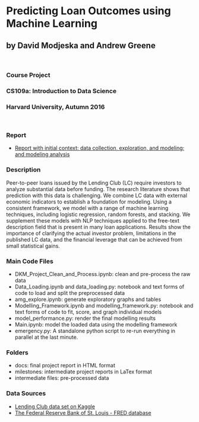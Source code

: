 # Predicting Loan Outcomes using Machine Learning
## by David Modjeska and Andrew Greene
<br>

### Course Project
### CS109a: Introduction to Data Science
### Harvard University, Autumn 2016
<br>

### Report
* [Report with initial context; data collection, exploration, and modeling; and modeling analysis](https://dmodjeska.github.io/cs109a/docs/)

### Description

Peer-to-peer loans issued by the Lending Club (LC) require investors to analyze substantial data before funding. The research literature shows that prediction with this data is challenging. We combine LC data with external economic indicators to establish a foundation for modeling. Using a consistent framework, we model with a range of machine learning techniques, including logistic regression, random forests, and stacking. We supplement these models with NLP techniques applied to the free-text description field that is present in many loan applications. Results show the importance of clarifying the actual investor problem, limitations in the published LC data, and the financial leverage that can be achieved from small statistical gains.

### Main Code Files
* DKM_Project_Clean_and_Process.ipynb: clean and pre-process the raw data
* Data_Loading.ipynb and data_loading.py: notebook and text forms of code to load and split the preprocessed data
* amg_explore.ipynb: generate exploratory graphs and tables
* Modelling_Framework.ipynb and modelling_framework.py: notebook and text forms of code to fit, score, and graph individual models
* model_performance.py: render the final modelling results
* Main.ipynb: model the loaded data using the modelling framework
* emergency.py: A standalone python script to re-run everything in parallel at the last minute.

### Folders
* docs: final project report in HTML format
* milestones: intermediate project reports in LaTex format
* intermediate files: pre-processed data

### Data Sources
* [Lending Club data set on Kaggle](https://www.kaggle.com/wendykan/lending-club-loan-data)
* [The Federal Reserve Bank of St. Louis - FRED database](https://fred.stlouisfed.org/)
